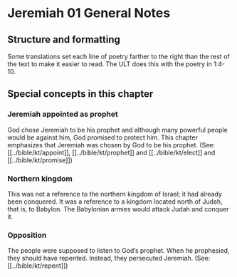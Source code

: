 # Jeremiah 01 General Notes
## Structure and formatting

Some translations set each line of poetry farther to the right than the rest of the text to make it easier to read. The ULT does this with the poetry in 1:4-10.

## Special concepts in this chapter

### Jeremiah appointed as prophet

God chose Jeremiah to be his prophet and although many powerful people would be against him, God promised to protect him. This chapter emphasizes that Jeremiah was chosen by God to be his prophet. (See: [[../bible/kt/appoint]], [[../bible/kt/prophet]] and [[../bible/kt/elect]] and [[../bible/kt/promise]])

### Northern kingdom
This was not a reference to the northern kingdom of Israel; it had already been conquered. It was a reference to a kingdom located north of Judah, that is, to Babylon. The Babylonian armies would attack Judah and conquer it.

### Opposition
The people were supposed to listen to God’s prophet. When he prophesied, they should have repented. Instead, they persecuted Jeremiah. (See: [[../bible/kt/repent]])